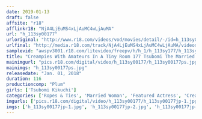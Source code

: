 ```yaml
---
date: 2019-01-13
draft: false
affsite: "r18"
afflinkr18: "NjA4LjEuMS4xLjAuMC4wLjAuMA"
url: "h_113sy00177"
urloriginal: "http://www.r18.com/videos/vod/movies/detail/-/id=h_113sy00177"
urlfinal: "http://media.r18.com/track/NjA4LjEuMS4xLjAuMC4wLjAuMA/videos/vod/movies/detail/-/id=h_113sy00177"
samplevid: "awspv3001.r18.com/litevideo/freepv/h/h_1/h_113sy177/h_113sy177_dmb_w.mp4"
title: "Creampies With Amateurs In A Tiny Room 177 Tsubomi The Married Woman 28 Years Old Sensual Breast Milk Squirting Titties (Rude And Crude) A Breast Milk Squirting Housewife With A Baby Face Tsubomi Kikuchi"
mainimgurl: "pics.r18.com/digital/video/h_113sy00177/h_113sy00177ps.jpg"
mainimgs: "h_113sy00177ps.jpg"
releasedate: "Jan. 01, 2018"
duration: 116
productioncomp: "Plum"
girls: ['Tsubomi Kikuchi']
categories: ['Ropes & Ties', 'Married Woman', 'Featured Actress', 'Creampie', 'Sex Toys', 'Breast Milk', 'Hi-Def']
imgurls: ['pics.r18.com/digital/video/h_113sy00177/h_113sy00177jp-1.jpg', 'pics.r18.com/digital/video/h_113sy00177/h_113sy00177jp-2.jpg', 'pics.r18.com/digital/video/h_113sy00177/h_113sy00177jp-3.jpg', 'pics.r18.com/digital/video/h_113sy00177/h_113sy00177jp-4.jpg', 'pics.r18.com/digital/video/h_113sy00177/h_113sy00177jp-5.jpg', 'pics.r18.com/digital/video/h_113sy00177/h_113sy00177jp-6.jpg', 'pics.r18.com/digital/video/h_113sy00177/h_113sy00177jp-7.jpg', 'pics.r18.com/digital/video/h_113sy00177/h_113sy00177jp-8.jpg', 'pics.r18.com/digital/video/h_113sy00177/h_113sy00177jp-9.jpg', 'pics.r18.com/digital/video/h_113sy00177/h_113sy00177jp-10.jpg', 'pics.r18.com/digital/video/h_113sy00177/h_113sy00177jp-11.jpg', 'pics.r18.com/digital/video/h_113sy00177/h_113sy00177jp-12.jpg', 'pics.r18.com/digital/video/h_113sy00177/h_113sy00177jp-13.jpg', 'pics.r18.com/digital/video/h_113sy00177/h_113sy00177jp-14.jpg', 'pics.r18.com/digital/video/h_113sy00177/h_113sy00177jp-15.jpg', 'pics.r18.com/digital/video/h_113sy00177/h_113sy00177jp-16.jpg', 'pics.r18.com/digital/video/h_113sy00177/h_113sy00177jp-17.jpg', 'pics.r18.com/digital/video/h_113sy00177/h_113sy00177jp-18.jpg', 'pics.r18.com/digital/video/h_113sy00177/h_113sy00177jp-19.jpg', 'pics.r18.com/digital/video/h_113sy00177/h_113sy00177jp-20.jpg']
imgs: ['h_113sy00177jp-1.jpg', 'h_113sy00177jp-2.jpg', 'h_113sy00177jp-3.jpg', 'h_113sy00177jp-4.jpg', 'h_113sy00177jp-5.jpg', 'h_113sy00177jp-6.jpg', 'h_113sy00177jp-7.jpg', 'h_113sy00177jp-8.jpg', 'h_113sy00177jp-9.jpg', 'h_113sy00177jp-10.jpg', 'h_113sy00177jp-11.jpg', 'h_113sy00177jp-12.jpg', 'h_113sy00177jp-13.jpg', 'h_113sy00177jp-14.jpg', 'h_113sy00177jp-15.jpg', 'h_113sy00177jp-16.jpg', 'h_113sy00177jp-17.jpg', 'h_113sy00177jp-18.jpg', 'h_113sy00177jp-19.jpg', 'h_113sy00177jp-20.jpg']
---
```

